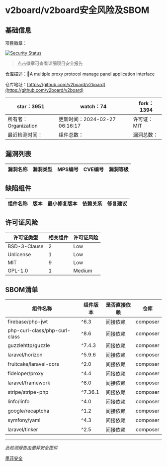 # v2board/v2board安全风险及SBOM

## 基础信息

项目徽章：

[![Security Status](https://www.murphysec.com/platform3/v31/badge/1766185096872206336.svg)](https://www.murphysec.com/console/report/1695867961410482176/1766185096872206336)

> 点击徽章可查看详细项目安全报告

仓库描述：🚀A multiple proxy protocol manage panel application interface

仓库地址：[https://github.com/v2board/v2board](https://github.com/v2board/v2board)

| star：3951 | watch：74 | fork：1394 |
| ----------- | -------------- | ------------ |
| 所有者：Organization | 更新时间：2024-02-27 06:16:17 | 许可证：MIT |
| 最近检测时间： | 组件总数： | 漏洞总数： |




## 漏洞列表

| 漏洞名称 | 漏洞类型 | MPS编号 | CVE编号 | 漏洞等级 |
| ------- | ------ | ------- | ------ | ----- |





## 缺陷组件

| 组件名称 | 版本 | 最小修复版本 | 依赖关系 | 修复建议 |
| -------- | ---- | ------------ | -------- | -------- |





## 许可证风险

| 许可证类型 | 相关组件 | 许可证风险 |
| ---------- | -------- | ---------- |
|BSD-3-Clause|2|Low|
|Unlicense|1|Low|
|MIT|9|Low|
|GPL-1.0|1|Medium|




## SBOM清单

| 组件名称 | 组件版本 | 是否直接依赖 | 仓库 |
| -------- | -------- | ------------ | ---- |
|firebase/php-jwt|^6.3|间接依赖|composer|
|php-curl-class/php-curl-class|^8.6|间接依赖|composer|
|guzzlehttp/guzzle|^7.4.3|间接依赖|composer|
|laravel/horizon|^5.9.6|间接依赖|composer|
|fruitcake/laravel-cors|^2.0|间接依赖|composer|
|fideloper/proxy|^4.4|间接依赖|composer|
|laravel/framework|^8.0|间接依赖|composer|
|stripe/stripe-php|^7.36.1|间接依赖|composer|
|linfo/linfo|^4.0|间接依赖|composer|
|google/recaptcha|^1.2|间接依赖|composer|
|symfony/yaml|^4.3|间接依赖|composer|
|laravel/tinker|^2.5|间接依赖|composer|


------

*此检测报告由墨菲安全提供*

[墨菲安全](www.murphysec.com)